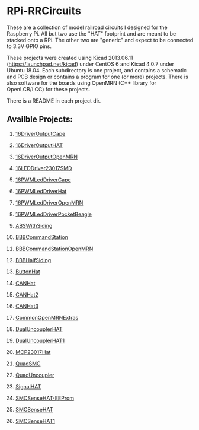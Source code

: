 # RPi-RRCircuits

These are a collection of model railroad circuits I designed for the Raspberry 
Pi.  All but two use the "HAT" footprint and are meant to be stacked onto a 
RPi.  The other two are "generic" and expect to be connected to 3.3V GPIO 
pins.

These projects were created using Kicad 2013.06.11
(https://launchpad.net/kicad) under CentOS 6 and Kicad 4.0.7 under Ubuntu
18.04. Each subdirectory is one project, and contains a schematic and PCB
design or contains a program for one (or more) projects. There is also
software for the boards using OpenMRN (C++ library for OpenLCB/LCC) for these
projects.

There is a README in each project dir.

## Availble Projects:

1. [16DriverOutputCape](https://github.com/RobertPHeller/RPi-RRCircuits/tree/master/16DriverOutputCape)

1. [16DriverOutputHAT](https://github.com/RobertPHeller/RPi-RRCircuits/tree/master/16DriverOutputHAT)

1. [16DriverOutputOpenMRN](https://github.com/RobertPHeller/RPi-RRCircuits/tree/master/16DriverOutputOpenMRN)

1. [16LEDDriver23017SMD](https://github.com/RobertPHeller/RPi-RRCircuits/tree/master/16LEDDriver23017SMD)

1. [16PWMLedDriverCape](https://github.com/RobertPHeller/RPi-RRCircuits/tree/master/16PWMLedDriverCape)

1. [16PWMLedDriverHat](https://github.com/RobertPHeller/RPi-RRCircuits/tree/master/16PWMLedDriverHat)

1. [16PWMLedDriverOpenMRN](https://github.com/RobertPHeller/RPi-RRCircuits/tree/master/16PWMLedDriverOpenMRN)

1. [16PWMLedDriverPocketBeagle](https://github.com/RobertPHeller/RPi-RRCircuits/tree/master/16PWMLedDriverPocketBeagle)

1. [ABSWithSiding](https://github.com/RobertPHeller/RPi-RRCircuits/tree/master/ABSWithSiding)

1. [BBBCommandStation](https://github.com/RobertPHeller/RPi-RRCircuits/tree/master/BBBCommandStation)

1. [BBBCommandStationOpenMRN](https://github.com/RobertPHeller/RPi-RRCircuits/tree/master/BBBCommandStationOpenMRN)

1. [BBBHalfSiding](https://github.com/RobertPHeller/RPi-RRCircuits/tree/master/BBBHalfSiding)

1. [ButtonHat](https://github.com/RobertPHeller/RPi-RRCircuits/tree/master/ButtonHat)

1. [CANHat](https://github.com/RobertPHeller/RPi-RRCircuits/tree/master/CANHat)

1. [CANHat2](https://github.com/RobertPHeller/RPi-RRCircuits/tree/master/CANHat2)

1. [CANHat3](https://github.com/RobertPHeller/RPi-RRCircuits/tree/master/CANHat3)

1. [CommonOpenMRNExtras](https://github.com/RobertPHeller/RPi-RRCircuits/tree/master/CommonOpenMRNExtras)

1. [DualUncouplerHAT](https://github.com/RobertPHeller/RPi-RRCircuits/tree/master/DualUncouplerHAT)

1. [DualUncouplerHAT1](https://github.com/RobertPHeller/RPi-RRCircuits/tree/master/DualUncouplerHAT1)

1. [MCP23017Hat](https://github.com/RobertPHeller/RPi-RRCircuits/tree/master/MCP23017Hat)

1. [QuadSMC](https://github.com/RobertPHeller/RPi-RRCircuits/tree/master/QuadSMC)

1. [QuadUncoupler](https://github.com/RobertPHeller/RPi-RRCircuits/tree/master/QuadUncoupler)

1. [SignalHAT](https://github.com/RobertPHeller/RPi-RRCircuits/tree/master/SignalHAT)

1. [SMCSenseHAT-EEProm](https://github.com/RobertPHeller/RPi-RRCircuits/tree/master/SMCSenseHAT-EEProm)

1. [SMCSenseHAT](https://github.com/RobertPHeller/RPi-RRCircuits/tree/master/SMCSenseHAT)

1. [SMCSenseHAT1](https://github.com/RobertPHeller/RPi-RRCircuits/tree/master/SMCSenseHAT1)

